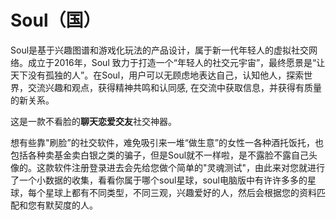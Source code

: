 # 

# Soul（国）

Soul是基于兴趣图谱和游戏化玩法的产品设计，属于新一代年轻人的虚拟社交网络。成立于2016年，Soul 致力于打造一个“年轻人的社交元宇宙”，最终愿景是“让天下没有孤独的人”。在Soul，用户可以无顾虑地表达自己，认知他人，探索世界，交流兴趣和观点，获得精神共鸣和认同感, 在交流中获取信息，并获得有质量的新关系。

这是一款不看脸的**聊天恋爱交友**社交神器。

想有些靠"刷脸”的社交软件，难免吸引来一堆“做生意”的女性一各种酒托饭托，也包括各种卖基金卖白银之类的骗子，但是Soul就不一样啦，是不露脸不露自己头像的。这款软件注册登录进去会先给您做个简单的"灵魂测试"，由此来对您就进行了一个小数据的收集，看看你属于哪个soul星球，soul电脑版中有许许多多的星球，每个星球上都有不同类型，不同三观，兴趣爱好的人，然后会根据您的资料匹配和您有默契度的人。

